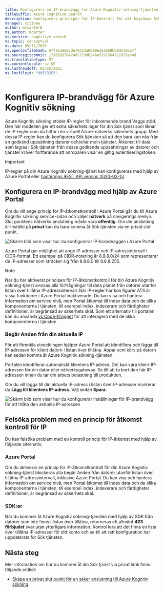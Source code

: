 ```yaml
---
title: Konfigurera en IP-brandvägg för Azure Kognitiv sökning-tjänsten
titleSuffix: Azure Cognitive Search
description: Konfigurera principer för IP-kontroll för att begränsa åtkomsten till Azure Kognitiv sökning-tjänsten.
manager: nitinme
author: mrcarter8
ms.author: mcarter
ms.service: cognitive-search
ms.topic: conceptual
ms.date: 05/11/2020
ms.openlocfilehash: 67fa53e565de70d3da0b90e36a968b68d54d667f
ms.sourcegitcommit: 1f1d29378424057338b246af1975643c2875e64d
ms.translationtype: MT
ms.contentlocale: sv-SE
ms.lasthandoff: 02/05/2021
ms.locfileid: "99573253"
---
```

# <a name="configure-ip-firewall-for-azure-cognitive-search"></a>Konfigurera IP-brandvägg för Azure Kognitiv sökning

Azure Kognitiv sökning stöder IP-regler för inkommande brand Väggs stöd. Den här modellen ger ett extra säkerhets lager för din Sök tjänst som liknar de IP-regler som du hittar i en virtuell Azure-nätverks säkerhets grupp. Med dessa IP-regler kan du konfigurera Sök tjänsten så att den bara kan nås från en godkänd uppsättning datorer och/eller moln tjänster. Åtkomst till data som lagras i Sök tjänsten från dessa godkända uppsättningar av datorer och tjänster kräver fortfarande att anroparen visar en giltig autentiseringstoken.

> [!Important]
> IP-regler på din Azure Kognitiv sökning-tjänst kan konfigureras med hjälp av Azure Portal eller [hanterings REST API version 2020-03-13](/rest/api/searchmanagement/).

## <a name="configure-an-ip-firewall-using-the-azure-portal"></a><a id="configure-ip-policy"></a> Konfigurera en IP-brandvägg med hjälp av Azure Portal

Om du vill ange princip för IP-åtkomstkontroll i Azure Portal går du till Azure Kognitiv sökning service-sidan och väljer **nätverk** på navigerings menyn. Slut punktens nätverks anslutning måste vara **offentlig**. Om din anslutning är inställd på **privat** kan du bara komma åt Sök tjänsten via en privat slut punkt.

![Skärm bild som visar hur du konfigurerar IP-brandväggen i Azure Portal](./media/service-configure-firewall/azure-portal-firewall.png)

Azure Portal ger möjlighet att ange IP-adresser och IP-adressintervall i CIDR-format. Ett exempel på CIDR-notering är 8.8.8.0/24 som representerar de IP-adresser som sträcker sig från 8.8.8.0 till 8.8.8.255.

> [!NOTE]
> När du har aktiverat principen för IP-åtkomstkontroll för din Azure Kognitiv sökning-tjänst avvisas alla förfrågningar till data planet från datorer utanför listan över tillåtna IP-adressintervall. När IP-regler har kon figurer ATS är vissa funktioner i Azure Portal inaktiverade. Du kan visa och hantera information om service nivå, men Portal åtkomst till index data och de olika komponenterna i tjänsten, till exempel index, indexerare och färdigheter definitioner, är begränsad av säkerhets skäl. Som ett alternativ till portalen kan du använda [vs Code-tillägget](https://aka.ms/vscode-search) för att interagera med de olika komponenterna i tjänsten.

### <a name="requests-from-your-current-ip"></a>Begär Anden från din aktuella IP

För att förenkla utvecklingen hjälper Azure Portal att identifiera och lägga till IP-adressen för klient datorn i listan över tillåtna. Appar som körs på datorn kan sedan komma åt Azure Kognitiv sökning-tjänsten.

Portalen identifierar automatiskt klientens IP-adress. Det kan vara klient-IP-adressen för din dator eller nätverksgateway. Se till att ta bort den här IP-adressen innan du tar din arbets belastning till produktion.

Om du vill lägga till din aktuella IP-adress i listan över IP-adresser markerar du **Lägg till klientens IP-adress**. Välj sedan **Spara**.

![Skärm bild som visar hur du konfigurerar inställningar för IP-brandvägg för att tillåta den aktuella IP-adressen](./media/service-configure-firewall/enable-current-ip.png)

## <a name="troubleshoot-issues-with-an-ip-access-control-policy"></a><a id="troubleshoot-ip-firewall"></a>Felsöka problem med en princip för åtkomst kontroll för IP

Du kan felsöka problem med en kontroll princip för IP-åtkomst med hjälp av följande alternativ:

### <a name="azure-portal"></a>Azure Portal

Om du aktiverar en princip för IP-åtkomstkontroll för din Azure Kognitiv sökning-tjänst blockeras alla begär Anden från datorer utanför listan över tillåtna IP-adressintervall, inklusive Azure Portal.  Du kan visa och hantera information om service nivå, men Portal åtkomst till index data och de olika komponenterna i tjänsten, till exempel index, indexerare och färdigheter definitioner, är begränsad av säkerhets skäl. 

### <a name="sdks"></a>SDK:er

När du kommer åt Azure Kognitiv sökning-tjänsten med hjälp av SDK från datorer som inte finns i listan över tillåtna, returneras ett allmänt **403 förbjudet** svar utan ytterligare information. Kontrol lera att det finns en lista över tillåtna IP-adresser för ditt konto och se till att rätt konfiguration har uppdaterats för Sök tjänsten.

## <a name="next-steps"></a>Nästa steg

Mer information om hur du kommer åt din Sök tjänst via privat länk finns i följande artikel:

* [Skapa en privat slut punkt för en säker anslutning till Azure Kognitiv sökning](service-create-private-endpoint.md)